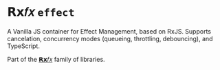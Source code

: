 # 𝗥𝘅𝑓𝑥 `effect`

A Vanilla JS container for Effect Management, based on RxJS. Supports cancelation, concurrency modes (queueing, throttling, debouncing), and TypeScript.

Part of the [𝗥𝘅𝑓𝑥](https://github.com/deanrad/rxfx) family of libraries.